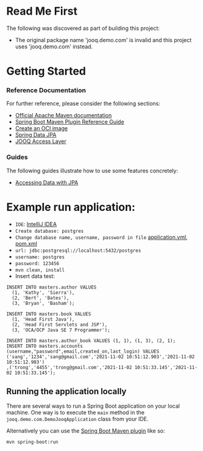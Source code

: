 # Read Me First

The following was discovered as part of building this project:

* The original package name 'jooq.demo.com' is invalid and this project uses 'jooq.demo.com'
  instead.

# Getting Started

### Reference Documentation

For further reference, please consider the following sections:

* [Official Apache Maven documentation](https://maven.apache.org/guides/index.html)
* [Spring Boot Maven Plugin Reference Guide](https://docs.spring.io/spring-boot/docs/2.5.6/maven-plugin/reference/html/)
* [Create an OCI image](https://docs.spring.io/spring-boot/docs/2.5.6/maven-plugin/reference/html/#build-image)
* [Spring Data JPA](https://docs.spring.io/spring-boot/docs/2.5.6/reference/htmlsingle/#boot-features-jpa-and-spring-data)
* [JOOQ Access Layer](https://docs.spring.io/spring-boot/docs/2.5.6/reference/htmlsingle/#boot-features-jooq)

### Guides

The following guides illustrate how to use some features concretely:

* [Accessing Data with JPA](https://spring.io/guides/gs/accessing-data-jpa/)

# Example run application:

* ``IDE``: [IntelliJ IDEA](#)
* ``Create database: postgres``
* ``Change database name, username, password in file`` [application.yml](#), [pom.xml](#)
* ``url: jdbc:postgresql://localhost:5432/postgres``
* ``username: postgres ``
* ``password: 123456``
* ``mvn clean, install``
* Insert data test:

```
INSERT INTO masters.author VALUES
  (1, 'Kathy', 'Sierra'),
  (2, 'Bert', 'Bates'),
  (3, 'Bryan', 'Basham');

INSERT INTO masters.book VALUES
  (1, 'Head First Java'),
  (2, 'Head First Servlets and JSP'),
  (3, 'OCA/OCP Java SE 7 Programmer');

INSERT INTO masters.author_book VALUES (1, 1), (1, 3), (2, 1);
INSERT INTO masters.accounts (username,"password",email,created_on,last_login) VALUES
('sang','1234','sang@gmail.com','2021-11-02 10:51:12.903','2021-11-02 10:51:12.903')
,('trong','4455','trong@gmail.com','2021-11-02 10:51:33.145','2021-11-02 10:51:33.145');
```

## Running the application locally

There are several ways to run a Spring Boot application on your local machine. One way is to execute
the `main` method in the `jooq.demo.com.DemoJooqApplication` class from your IDE.

Alternatively you can use
the [Spring Boot Maven plugin](https://docs.spring.io/spring-boot/docs/current/reference/html/build-tool-plugins-maven-plugin.html)
like so:

```shell
mvn spring-boot:run
